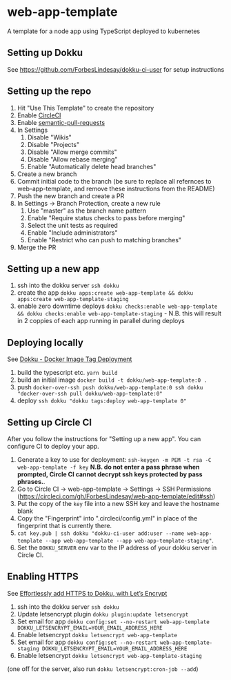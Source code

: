 # web-app-template

A template for a node app using TypeScript deployed to kubernetes

## Setting up Dokku

See https://github.com/ForbesLindesay/dokku-ci-user for setup instructions

## Setting up the repo

1. Hit "Use This Template" to create the repository
1. Enable [CircleCI](https://circleci.com/add-projects/gh/ForbesLindesay)
1. Enable [semantic-pull-requests](https://github.com/apps/semantic-pull-requests)
1. In Settings
   1. Disable "Wikis"
   1. Disable "Projects"
   1. Disable "Allow merge commits"
   1. Disable "Allow rebase merging"
   1. Enable "Automatically delete head branches"
1. Create a new branch
1. Commit initial code to the branch (be sure to replace all refernces to web-app-template, and remove these instructions from the README)
1. Push the new branch and create a PR
1. In Settings -> Branch Protection, create a new rule
   1. Use "master" as the branch name pattern
   1. Enable "Require status checks to pass before merging"
   1. Select the unit tests as required
   1. Enable "Include administrators"
   1. Enable "Restrict who can push to matching branches"
1. Merge the PR

## Setting up a new app

1. ssh into the dokku server `ssh dokku`
1. create the app `dokku apps:create web-app-template && dokku apps:create web-app-template-staging`
1. enable zero downtime deploys `dokku checks:enable web-app-template && dokku checks:enable web-app-template-staging` - N.B. this will result in 2 coppies of each app running in parallel during deploys

## Deploying locally

See [Dokku - Docker Image Tag Deployment](http://dokku.viewdocs.io/dokku/deployment/methods/images/)

1. build the typescript etc. `yarn build`
1. build an initial image `docker build -t dokku/web-app-template:0 .`
1. push `docker-over-ssh push dokku/web-app-template:0 ssh dokku "docker-over-ssh pull dokku/web-app-template:0"`
1. deploy `ssh dokku "dokku tags:deploy web-app-template 0"`

## Setting up Circle CI

After you follow the instructions for "Setting up a new app". You can configure CI to deploy your app.

1. Generate a key to use for deployment: `ssh-keygen -m PEM -t rsa -C web-app-template -f key` **N.B. do not enter a pass phrase when prompted, Circle CI cannot decrypt ssh keys protected by pass phrases.**.
1. Go to Circle CI -> web-app-template -> Settings -> SSH Permissions (https://circleci.com/gh/ForbesLindesay/web-app-template/edit#ssh)
1. Put the copy of the `key` file into a new SSH key and leave the hostname blank
1. Copy the "Fingerprint" into ".circleci/config.yml" in place of the fingerprint that is currently there.
1. `cat key.pub | ssh dokku "dokku-ci-user add:user --name web-app-template --app web-app-template --app web-app-template-staging"`.
1. Set the `DOKKU_SERVER` env var to the IP address of your dokku server in Circle CI.

## Enabling HTTPS

See [Effortlessly add HTTPS to Dokku, with Let’s Encrypt](https://medium.com/@pimterry/effortlessly-add-https-to-dokku-with-lets-encrypt-900696366890)

1. ssh into the dokku server `ssh dokku`
1. Update letsencrypt plugin `dokku plugin:update letsencrypt`
1. Set email for app `dokku config:set --no-restart web-app-template DOKKU_LETSENCRYPT_EMAIL=YOUR_EMAIL_ADDRESS_HERE`
1. Enable letsencrypt `dokku letsencrypt web-app-template`
1. Set email for app `dokku config:set --no-restart web-app-template-staging DOKKU_LETSENCRYPT_EMAIL=YOUR_EMAIL_ADDRESS_HERE`
1. Enable letsencrypt `dokku letsencrypt web-app-template-staging`

(one off for the server, also run `dokku letsencrypt:cron-job --add`)
